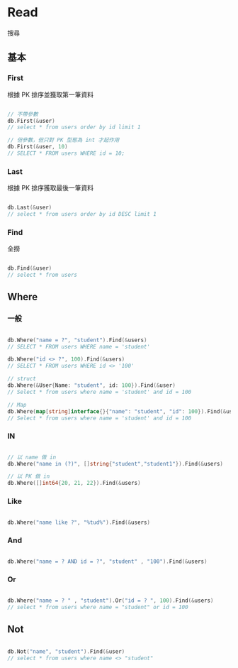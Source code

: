 # Read

搜尋

## 基本

### First

根據 PK 排序並獲取第一筆資料

```go

// 不帶參數
db.First(&user)
// select * from users order by id limit 1

// 但參數，但只對 PK 型態為 int 才起作用
db.First(&user, 10)
// SELECT * FROM users WHERE id = 10;

```

### Last

根據 PK 排序獲取最後一筆資料

```go

db.Last(&user)
// select * from users order by id DESC limit 1

```

### Find

全撈

```go

db.Find(&user)
// select * from users

```

## Where

### 一般

```go

db.Where("name = ?", "student").Find(&users)
// SELECT * FROM users WHERE name = 'student'

db.Where("id <> ?", 100).Find(&users)
// SELECT * FROM users WHERE id <> '100'

// struct
db.Where(&User{Name: "student", id: 100}).Find(&user)
// Select * from users where name = 'student' and id = 100

// Map
db.Where(map[string]interface{}{"name": "student", "id": 100}).Find(&users)
// Select * from users where name = 'student' and id = 100


```

### IN

```go

// 以 name 做 in
db.Where("name in (?)", []string{"student","student1"}).Find(&users)

// 以 PK 做 in
db.Where([]int64{20, 21, 22}).Find(&users)

```

### Like

```go

db.Where("name like ?", "%tud%").Find(&users)

```

### And

```go

db.Where("name = ? AND id = ?", "student" , "100").Find(&users)

```

### Or

```go

db.Where("name = ? " , "student").Or("id = ? ", 100).Find(&users)
// select * from users where name = "student" or id = 100

```

## Not

```go

db.Not("name", "student").Find(&user)
// select * from users where name <> "student"

```
